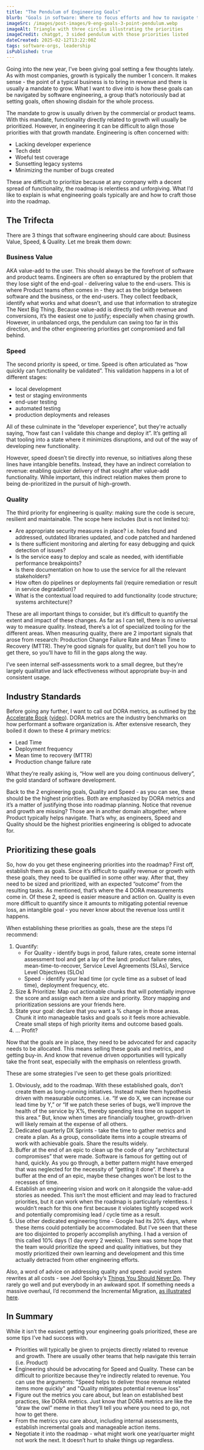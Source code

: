 ```yaml
---
title: "The Pendulum of Engineering Goals"
blurb: "Goals in software: Where to focus efforts and how to navigate them into the roadmap"
imageSrc: /images/post-images/9-eng-goals-3-point-pendulum.webp
imageAlt: Triangle with three circles illustrating the priorities
imageCredit: chatgpt, 3 sided pendulum with those priorities listed
dateCreated: 2025-02-12T13:22:00Z
tags: software-orgs, leadership
isPublished: true
---
```


Going into the new year, I’ve been giving goal setting a few thoughts lately. As with most companies, growth is typically the number 1 concern. It makes sense - the point of a typical business is to bring in revenue and there is usually a mandate to grow. What I want to dive into is how these goals can be navigated by software engineering, a group that’s notoriously bad at setting goals, often showing disdain for the whole process.

The mandate to grow is usually driven by the commercial or product teams. With this mandate, functionality directly related to growth will usually be prioritized. However, in engineering it can be difficult to align those priorities with that growth mandate. Engineering is often concerned with: 

- Lacking developer experience
- Tech debt
- Woeful test coverage
- Sunsetting legacy systems
- Minimizing the number of bugs created

These are difficult to prioritize because at any company with a decent spread of functionality, the roadmap is relentless and unforgiving. What I’d like to explain is what engineering goals typically are and how to craft those into the roadmap. 

## The Trifecta

There are 3 things that software engineering should care about: Business Value, Speed, & Quality. Let me break them down:

### Business Value

AKA value-add to the user. This should always be the forefront of software and product teams. Engineers are often so enraptured by the problem that they lose sight of the end-goal - delivering value to the end-users. This is where Product teams often comes in - they act as the bridge between software and the business, or the end-users. They collect feedback, identify what works and what doesn’t, and use that information to strategize The Next Big Thing. Because value-add is directly tied with revenue and conversions, it’s the easiest one to justify; especially when chasing growth. However, in unbalanced orgs, the pendulum can swing too far in this direction, and the other engineering priorities get compromised and fall behind.

### Speed

The second priority is speed, or time. Speed is often articulated as “how quickly can functionality be validated”. This validation happens in a lot of different stages: 

- local development
- test or staging environments
- end-user testing
- automated testing
- production deployments and releases

All of these culminate in the “developer experience”, but they're actually saying, “how fast can I validate this change and deploy it”. It’s getting all that tooling into a state where it minimizes disruptions, and out of the way of developing new functionality.

However, speed doesn’t tie directly into revenue, so initiatives along these lines have intangible benefits. Instead, they have an indirect correlation to revenue: enabling quicker delivery of that sought after value-add functionality. While important, this indirect relation makes them prone to being de-prioritized in the pursuit of high-growth.

### Quality

The third priority for engineering is quality: making sure the code is secure, resilient and maintainable. The scope here includes (but is not limited to):

- Are appropriate security measures in place? i.e. holes found and addressed, outdated libraries updated, and code patched and hardened
- Is there sufficient monitoring and alerting for easy debugging and quick detection of issues?
- Is the service easy to deploy and scale as needed, with identifiable performance breakpoints?
- Is there documentation on how to use the service for all the relevant stakeholders?
- How often do pipelines or deployments fail (require remediation or result in service degradation)?
- What is the contextual load required to add functionality (code structure; systems architecture)?

These are all important things to consider, but it’s difficult to quantify the extent and impact of these changes. As far as I can tell, there is no universal way to measure quality. Instead, there’s a lot of specialized tooling for the different areas. When measuring quality, there are 2 important signals that arose from research: Production Change Failure Rate and Mean Time to Recovery (MTTR). They’re good signals for quality, but don’t tell you how to get there, so you’ll have to fill in the gaps along the way. 

I’ve seen internal self-assessments work to a small degree, but they’re largely qualitative and lack effectiveness without appropriate buy-in and consistent usage.

## Industry Standards

Before going any further, I want to call out DORA metrics, as outlined by [the Accelerate Book](https://itrevolution.com/product/accelerate/) ([video](https://youtu.be/5_rrQND3lpQ)). DORA metrics are the industry benchmarks on how performant a software organization is. After extensive research, they boiled it down to these 4 primary metrics:

- Lead Time
- Deployment frequency
- Mean time to recovery (MTTR)
- Production change failure rate

What they’re really asking is, “How well are you doing continuous delivery”, the gold standard of software development. 

Back to the 2 engineering goals, Quality and Speed - as you can see, these should be the highest priorities. Both are emphasized by DORA metrics and it’s a matter of justifying those into roadmap planning. Notice that revenue and growth are missing? Those are in another domain altogether, where Product typically helps navigate. That’s why, as engineers, Speed and Quality should be the highest priorities engineering is obliged to advocate for.

## Prioritizing these goals

So, how do you get these engineering priorities into the roadmap? First off, establish them as goals. Since it’s difficult to qualify revenue or growth with these goals, they need to be qualified in some other way. After that, they need to be sized and prioritized, with an expected “outcome” from the resulting tasks. As mentioned, that’s where the 4 DORA measurements come in. Of these 2, speed is easier measure and action on. Quality is even more difficult to quantify since it amounts to mitigating potential revenue loss, an intangible goal - you never know about the revenue loss until it happens.

When establishing these priorities as goals, these are the steps I’d recommend:

1. Quantify: 
    - For Quality - identify bugs in prod, failure rates, create some internal assessment tool and get a lay of the land: product failure rates, mean-time-to-recover, Service Level Agreements (SLAs), Service Level Objectives (SLOs)
    - Speed - identify your lead time (or cycle time as a subset of lead time), deployment frequency, etc.
2. Size & Prioritize: Map out actionable chunks that will potentially improve the score and assign each item a size and priority. Story mapping and prioritization sessions are your friends here.
3. State your goal: declare that you want a % change in those areas. Chunk it into manageable tasks and goals so it feels more achievable. Create small steps of high priority items and outcome based goals.
4. … Profit?

Now that the goals are in place, they need to be advocated for and capacity needs to be allocated. This means selling these goals and metrics, and getting buy-in. And know that revenue driven opportunities will typically take the front seat, especially with the emphasis on relentless growth. 

These are some strategies I’ve seen to get these goals prioritized:

1. Obviously, add to the roadmap. With these established goals, don’t create them as long-running initiatives. Instead make them hypothesis driven with measurable outcomes. i.e. “If we do X, we can increase our lead time by Y,” or “If we patch these series of bugs, we’ll improve the health of the service by X%, thereby spending less time on support in this area.” But, know when times are financially tougher, growth-driven will likely remain at the expense of all others.
2. Dedicated quarterly DX Sprints - take the time to gather metrics and create a plan. As a group, consolidate items into a couple streams of work with achievable goals. Share the results widely.
3. Buffer at the end of an epic to clean up the code of any “architectural compromises” that were made. Software is famous for getting out of hand, quickly. As you go through, a better pattern might have emerged that was neglected for the necessity of “getting it done”. If there’s a buffer at the end of an epic, maybe these changes won’t be lost to the recesses of time.
4. Establish an engineering vision and work on it alongside the value-add stories as needed. This isn’t the most efficient and may lead to fractured priorities, but it can work when the roadmap is particularly relentless. I wouldn’t reach for this one first because it violates tightly scoped work and potentially compromising lead / cycle time as a result.
5. Use other dedicated engineering time - Google had its 20% days, where these items could potentially be accommodated. But I’ve seen that these are too disjointed to properly accomplish anything. I had a version of this called 10% days (1 day every 2 weeks). There was some hope that the team would prioritize the speed and quality initiatives, but they mostly prioritized their own learning and development and this time actually detracted from other engineering efforts.

Also, a word of advice on addressing quality and speed: avoid system rewrites at all costs - see Joel Spolsky’s [Things You Should Never Do](https://www.joelonsoftware.com/2000/04/06/things-you-should-never-do-part-i/). They rarely go well and put everybody in an awkward spot. If something needs a massive overhaul, I’d recommend the Incremental Migration, [as illustrated here](https://youtu.be/9Q7GANXn02k?si=7-lkwjsTZRteAmm7&t=1756).

## In Summary

While it isn’t the easiest getting your engineering goals prioritized, these are some tips I’ve had success with. 

- Priorities will typically be given to projects directly related to revenue and growth. There are usually other teams that help navigate this terrain (i.e. Product)
- Engineering should be advocating for Speed and Quality. These can be difficult to prioritize because they're indirectly related to revenue. You can use the arguments: "Speed helps to deliver those revenue related items more quickly" and "Quality mitigates potential revenue loss"
- Figure out the metrics you care about, but lean on established best practices, like DORA metrics. Just know that DORA metrics are like the “draw the owl” meme in that they’ll tell you where you need to go, not how to get there.
- From the metrics you care about, including internal assessments, establish incremental goals and manageable action items.
- Negotiate it into the roadmap - what might work one year/quarter might not work the next. It doesn’t hurt to shake things up regardless.
